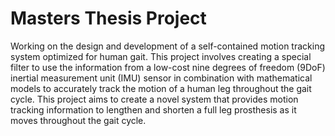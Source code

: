 # Masters Thesis Project
Working on the design and development of a self-contained motion tracking system optimized for human gait. This project involves creating a special filter to use the information from a low-cost nine degrees of freedom (9DoF) inertial measurement unit (IMU) sensor in combination with mathematical models to accurately track the motion of a human leg throughout the gait cycle. This project aims to create a novel system that provides motion tracking information to lengthen and shorten a full leg prosthesis as it moves throughout the gait cycle.
